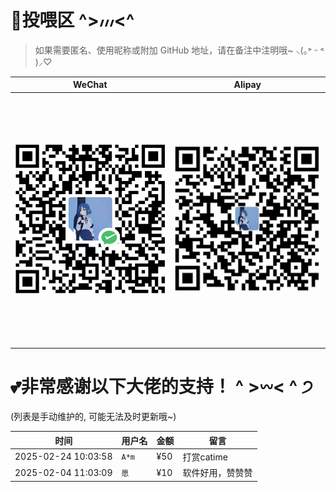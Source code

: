 # 💖投喂区  ^>៸៸៸<^  
> 如果需要匿名、使用昵称或附加 GitHub 地址，请在备注中注明哦~  ⸜(｡˃ ᵕ ˂ )⸝♡

| WeChat | Alipay |
| :--: | :--: |
| <img src="./Images/wechatpay.jpg" style="width: 400px; height: 400px; object-fit: contain;" /> | <img src="./Images/alipay.jpg" style="width: 400px; height: 400px; object-fit: contain;" /> |

# 💕非常感谢以下大佬的支持！  ^ >𖥦< ^ ੭  
 (列表是手动维护的, 可能无法及时更新哦~)

| 时间        |  用户名   | 金额    | 留言                                 |
|------------| -------- |--------|-------------------------------------|
| 2025-02-24 10:03:58 | `A*m` | ¥50  | 打赏catime   |
| 2025-02-04 11:03:09 | `愿` | ¥10  | 软件好用，赞赞赞   |

